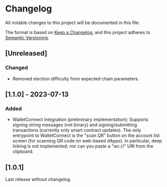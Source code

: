 # Changelog

All notable changes to this project will be documented in this file.

The format is based on [Keep a Changelog](https://keepachangelog.com/en/1.0.0/),
and this project adheres to [Semantic Versioning](https://semver.org/spec/v2.0.0.html).

## [Unreleased]

### Changed

- Removed election difficulty from expected chain parameters.

## [1.1.0] - 2023-07-13

### Added

- WalletConnect integration (preliminary implementation): Supports signing string messages (not binary) and signing/submitting transactions (currently only smart contract updates).
  The only entrypoint to WalletConnect is the "scan QR" button on the account list screen (for scanning QR code on web-based dApps).
  In particular, deep linking is not implemented; nor can you paste a "wc://" URI from the clipboard.

## [1.0.1]

Last release without changelog.

